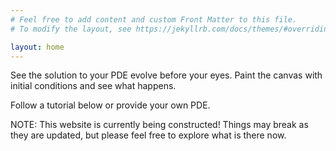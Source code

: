 ```yaml
---
# Feel free to add content and custom Front Matter to this file.
# To modify the layout, see https://jekyllrb.com/docs/themes/#overriding-theme-defaults

layout: home
---
```


See the solution to your PDE evolve before your eyes. Paint the canvas with initial conditions and see what happens.

Follow a tutorial below or provide your own PDE.

NOTE: This website is currently being constructed! Things may break as they are updated, but please feel free to explore what is there now.

